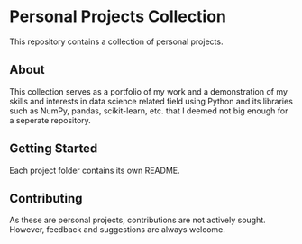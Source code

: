 # Personal Projects Collection

This repository contains a collection of personal projects.

## About

This collection serves as a portfolio of my work and a demonstration of my skills and interests in data science related field using Python and its libraries such as NumPy, pandas, scikit-learn, etc. that I deemed not big enough for a seperate repository.

## Getting Started

Each project folder contains its own README.

## Contributing

As these are personal projects, contributions are not actively sought. However, feedback and suggestions are always welcome.